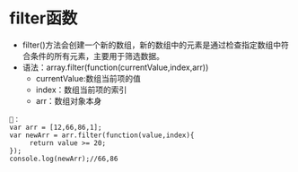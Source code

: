 # filter函数
- filter()方法会创建一个新的数组，新的数组中的元素是通过检查指定数组中符合条件的所有元素，主要用于筛选数据。
- 语法：array.filter(function(currentValue,index,arr))
   - currentValue:数组当前项的值
   - index：数组当前项的索引
   - arr：数组对象本身

```
🌰：
var arr = [12,66,86,1];
var newArr = arr.filter(function(value,index){
     return value >= 20;
});
console.log(newArr);//66,86
```
